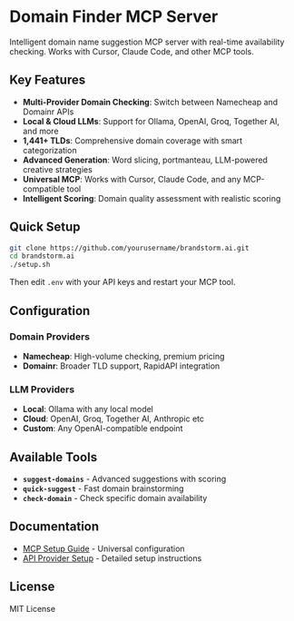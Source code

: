 # Domain Finder MCP Server

Intelligent domain name suggestion MCP server with real-time availability checking. Works with Cursor, Claude Code, and other MCP tools.

## Key Features

- **Multi-Provider Domain Checking**: Switch between Namecheap and Domainr APIs
- **Local & Cloud LLMs**: Support for Ollama, OpenAI, Groq, Together AI, and more
- **1,441+ TLDs**: Comprehensive domain coverage with smart categorization
- **Advanced Generation**: Word slicing, portmanteau, LLM-powered creative strategies
- **Universal MCP**: Works with Cursor, Claude Code, and any MCP-compatible tool
- **Intelligent Scoring**: Domain quality assessment with realistic scoring

## Quick Setup

```bash
git clone https://github.com/yourusername/brandstorm.ai.git
cd brandstorm.ai
./setup.sh
```

Then edit `.env` with your API keys and restart your MCP tool.

## Configuration

### Domain Providers
- **Namecheap**: High-volume checking, premium pricing
- **Domainr**: Broader TLD support, RapidAPI integration

### LLM Providers
- **Local**: Ollama with any local model
- **Cloud**: OpenAI, Groq, Together AI, Anthropic etc
- **Custom**: Any OpenAI-compatible endpoint

## Available Tools

- **`suggest-domains`** - Advanced suggestions with scoring
- **`quick-suggest`** - Fast domain brainstorming  
- **`check-domain`** - Check specific domain availability

## Documentation

- [MCP Setup Guide](MCP_SETUP.md) - Universal configuration
- [API Provider Setup](README.md#api-provider-setup) - Detailed setup instructions

## License

MIT License
